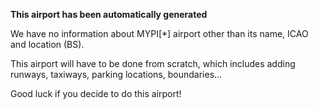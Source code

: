 **This airport has been automatically generated**

We have no information about MYPI[*] airport other than its name, ICAO and location (BS).

This airport will have to be done from scratch, which includes adding runways, taxiways, parking locations, boundaries...

Good luck if you decide to do this airport!